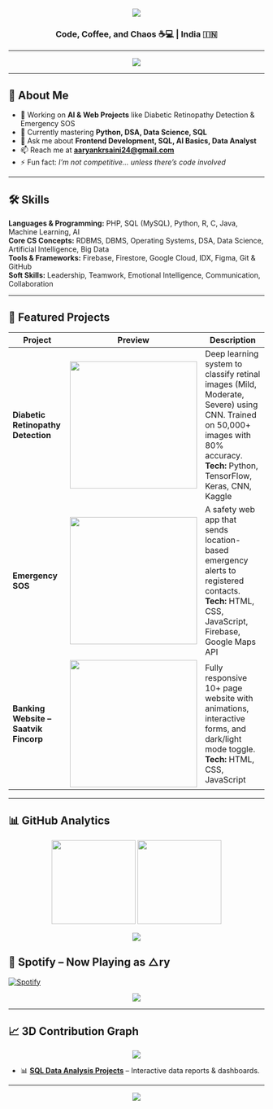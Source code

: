 <!-- Cyberpunk Typing Intro -->
<h1 align="center">
  <img src="https://readme-typing-svg.herokuapp.com?font=Orbitron&size=35&color=00F7FF&center=true&vCenter=true&width=550&lines=Hey,+I'm+Aaryan+Saini+🚀;Frontend+Dev+%7C+Data+Science+Enthusiast;Building+Cool+Stuff+Since+Day+1">
</h1>

<h3 align="center">Code, Coffee, and Chaos ☕💻 | India 🇮🇳</h3>

---

<!-- Hacker Marquee -->
<p align="center">
  <img src="https://readme-typing-svg.herokuapp.com?color=00F7FF&lines=Transforming+Ideas+Into+Reality;Always+Learning+Something+New;Breaking+Limits,+Not+Rules;Powered+By+Curiosity+⚡" />
</p>

---

## 🚀 About Me
- 🔭 Working on **AI & Web Projects** like Diabetic Retinopathy Detection & Emergency SOS  
- 🌱 Currently mastering **Python, DSA, Data Science, SQL**  
- 💬 Ask me about **Frontend Development, SQL, AI Basics, Data Analyst**  
- 📫 Reach me at **aaryankrsaini24@gmail.com**  
- ⚡ Fun fact: *I’m not competitive… unless there’s code involved*   

---

## 🛠 Skills

**Languages & Programming:** PHP, SQL (MySQL), Python, R, C, Java, Machine Learning, AI  
**Core CS Concepts:** RDBMS, DBMS, Operating Systems, DSA, Data Science, Artificial Intelligence, Big Data  
**Tools & Frameworks:** Firebase, Firestore, Google Cloud, IDX, Figma, Git & GitHub  
**Soft Skills:** Leadership, Teamwork, Emotional Intelligence, Communication, Collaboration  

---

## 📂 Featured Projects  

| Project | Preview | Description |
|---------|---------|-------------|
| **Diabetic Retinopathy Detection** | <img src="https://media.giphy.com/media/JIX9t2j0ZTN9S/giphy.gif" width="250"/> | Deep learning system to classify retinal images (Mild, Moderate, Severe) using CNN. Trained on 50,000+ images with 80% accuracy. **Tech:** Python, TensorFlow, Keras, CNN, Kaggle |
| **Emergency SOS** | <img src="https://media.giphy.com/media/l4FGJp4lxGGgK5CBW/giphy.gif" width="250"/> | A safety web app that sends location-based emergency alerts to registered contacts. **Tech:** HTML, CSS, JavaScript, Firebase, Google Maps API |
| **Banking Website – Saatvik Fincorp** | <img src="https://media.giphy.com/media/26AHONQ79FdWZhAI0/giphy.gif" width="250"/> | Fully responsive 10+ page website with animations, interactive forms, and dark/light mode toggle. **Tech:** HTML, CSS, JavaScript |

---

## 📊 GitHub Analytics
<p align="center">
  <img src="https://github-readme-stats.vercel.app/api?username=aaryan-saini&show_icons=true&theme=tokyonight" height="165"/>
  <img src="https://github-readme-stats.vercel.app/api/top-langs/?username=aaryan-saini&layout=compact&theme=tokyonight" height="165"/>
</p>

<!-- Streak -->
<p align="center">
  <img src="https://streak-stats.demolab.com?user=aaryan-saini&theme=tokyonight&hide_border=true" />
</p>

## 🎵 Spotify – Now Playing as △ry  
[![Spotify](https://novatorem.vercel.app/api/spotify)](https://open.spotify.com/user/YOUR_SPOTIFY_ID)
<!-- Snake Animation -->
<p align="center">
  <img src="https://github.com/aaryan-saini/aaryan-saini/blob/output/github-contribution-grid-snake.svg" />
</p>

---

## 📈 3D Contribution Graph
<p align="center">
  <img src="https://raw.githubusercontent.com/Aaryan-Saini/Aaryan-Saini/main/profile-3d-contrib/profile-night-rainbow.svg" />
</p>

- 📊 **[SQL Data Analysis Projects](#)** – Interactive data reports & dashboards.

---

<!-- Snake Animation -->
<p align="center">
  <img src="https://github.com/aaryan-saini/aaryan-saini/blob/output/github-contribution-grid-snake.svg" />
</p>


